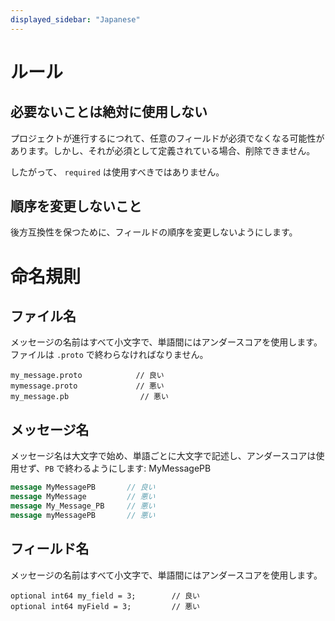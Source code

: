 ```yaml
---
displayed_sidebar: "Japanese"
---
```


# ルール

## 必要ないことは絶対に使用しない

プロジェクトが進行するにつれて、任意のフィールドが必須でなくなる可能性があります。しかし、それが必須として定義されている場合、削除できません。

したがって、 `required` は使用すべきではありません。

## 順序を変更しないこと

後方互換性を保つために、フィールドの順序を変更しないようにします。

# 命名規則

## ファイル名

メッセージの名前はすべて小文字で、単語間にはアンダースコアを使用します。
ファイルは `.proto` で終わらなければなりません。

```
my_message.proto            // 良い
mymessage.proto             // 悪い
my_message.pb                // 悪い
```

## メッセージ名

メッセージ名は大文字で始め、単語ごとに大文字で記述し、アンダースコアは使用せず、`PB` で終わるようにします: MyMessagePB

```protobuf
message MyMessagePB       // 良い
message MyMessage         // 悪い
message My_Message_PB     // 悪い
message myMessagePB       // 悪い
```

## フィールド名

メッセージの名前はすべて小文字で、単語間にはアンダースコアを使用します。

```
optional int64 my_field = 3;        // 良い
optional int64 myField = 3;         // 悪い
```